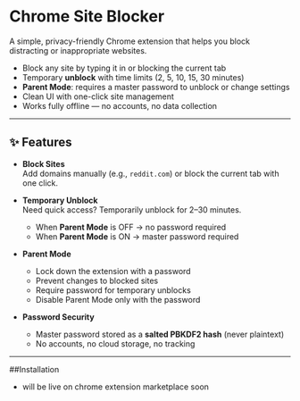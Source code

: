 # Chrome Site Blocker

A simple, privacy-friendly Chrome extension that helps you block distracting or inappropriate websites.  

- Block any site by typing it in or blocking the current tab  
- Temporary **unblock** with time limits (2, 5, 10, 15, 30 minutes)  
- **Parent Mode**: requires a master password to unblock or change settings  
- Clean UI with one-click site management  
- Works fully offline — no accounts, no data collection  

---

## ✨ Features

- **Block Sites**  
  Add domains manually (e.g., `reddit.com`) or block the current tab with one click.

- **Temporary Unblock**  
  Need quick access? Temporarily unblock for 2–30 minutes.  
  - When **Parent Mode** is OFF → no password required  
  - When **Parent Mode** is ON → master password required

- **Parent Mode**  
  - Lock down the extension with a password  
  - Prevent changes to blocked sites  
  - Require password for temporary unblocks  
  - Disable Parent Mode only with the password  

- **Password Security**  
  - Master password stored as a **salted PBKDF2 hash** (never plaintext)  
  - No accounts, no cloud storage, no tracking  

---

##Installation 
 - will be live on chrome extension marketplace soon
